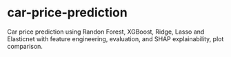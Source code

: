 # car-price-prediction
Car price prediction using Randon Forest, XGBoost, Ridge, Lasso and Elasticnet with feature engineering, evaluation, and SHAP explainability, plot comparison.
